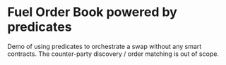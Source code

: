 # Fuel Order Book powered by predicates

Demo of using predicates to orchestrate a swap without any smart contracts.
The counter-party discovery / order matching is out of scope.
